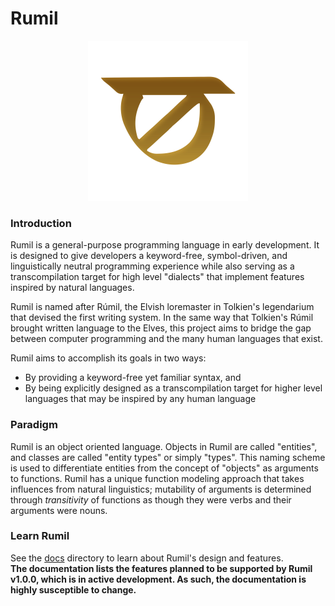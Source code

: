 # Rumil

<p align="center">
    <img src="./assets/rumil.svg" alt="Rumil logo" width=256>
</p>

### Introduction
Rumil is a general-purpose programming language in early development. It is designed to give developers a keyword-free, symbol-driven, and linguistically neutral programming experience while also serving as a transcompilation target for high level "dialects" that implement features inspired by natural languages.

Rumil is named after Rúmil, the Elvish loremaster in Tolkien's legendarium that devised the first writing system. In the same way that Tolkien's Rúmil brought written language to the Elves, this project aims to bridge the gap between computer programming and the many human languages that exist.

Rumil aims to accomplish its goals in two ways:
* By providing a keyword-free yet familiar syntax, and
* By being explicitly designed as a transcompilation target for higher level languages that may be inspired by any human language

### Paradigm
Rumil is an object oriented language. Objects in Rumil are called "entities", and classes are called "entity types" or simply "types". This naming scheme is used to differentiate entities from the concept of "objects" as arguments to functions. Rumil has a unique function modeling approach that takes influences from natural linguistics; mutability of arguments is determined through *transitivity* of functions as though they were verbs and their arguments were nouns.

### Learn Rumil
See the [docs](./docs/) directory to learn about Rumil's design and features.
<br>
**The documentation lists the features planned to be supported by Rumil v1.0.0, which is in active development. As such, the documentation is highly susceptible to change.**
